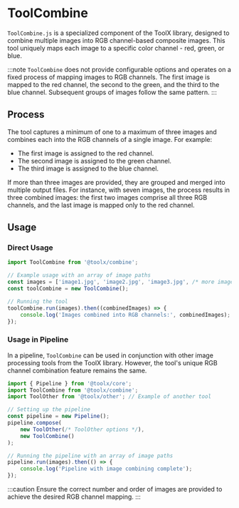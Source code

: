 # ToolCombine

`ToolCombine.js` is a specialized component of the ToolX library, designed to combine multiple images into RGB channel-based composite images. This tool uniquely maps each image to a specific color channel - red, green, or blue.

:::note
`ToolCombine` does not provide configurable options and operates on a fixed process of mapping images to RGB channels. The first image is mapped to the red channel, the second to the green, and the third to the blue channel. Subsequent groups of images follow the same pattern.
:::

## Process

The tool captures a minimum of one to a maximum of three images and combines each into the RGB channels of a single image. For example:
- The first image is assigned to the red channel.
- The second image is assigned to the green channel.
- The third image is assigned to the blue channel.

If more than three images are provided, they are grouped and merged into multiple output files. For instance, with seven images, the process results in three combined images: the first two images comprise all three RGB channels, and the last image is mapped only to the red channel.

## Usage

### Direct Usage

```js
import ToolCombine from '@toolx/combine';

// Example usage with an array of image paths
const images = ['image1.jpg', 'image2.jpg', 'image3.jpg', /* more images */];
const toolCombine = new ToolCombine();

// Running the tool
toolCombine.run(images).then((combinedImages) => {
    console.log('Images combined into RGB channels:', combinedImages);
});
```

### Usage in Pipeline

In a pipeline, `ToolCombine` can be used in conjunction with other image processing tools from the ToolX library. However, the tool's unique RGB channel combination feature remains the same.

```js
import { Pipeline } from '@toolx/core';
import ToolCombine from '@toolx/combine';
import ToolOther from '@toolx/other'; // Example of another tool

// Setting up the pipeline
const pipeline = new Pipeline();
pipeline.compose(
    new ToolOther(/* ToolOther options */),
    new ToolCombine()
);

// Running the pipeline with an array of image paths
pipeline.run(images).then(() => {
    console.log('Pipeline with image combining complete');
});
```

:::caution
Ensure the correct number and order of images are provided to achieve the desired RGB channel mapping.
:::
